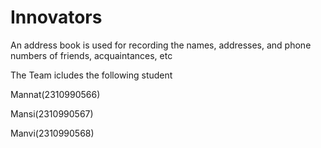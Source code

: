 # Innovators 

An address book is used for recording the names, addresses, and phone numbers of friends, acquaintances, etc

The Team icludes the following student

Mannat(2310990566)

Mansi(2310990567)

Manvi(2310990568)


